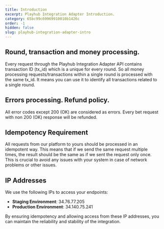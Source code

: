 ```yaml
---
title: Introduction
excerpt: Playhub Integration Adapter Introduction.
category: 65bc99c69969910010b1426c
order: -1
hidden: false
slug: playhub-integration-adapter-intro
---
```


## Round, transaction and money processing.
Every request through the Playhub Integration Adapter API contains transaction ID (tx_id) which is a unique for every round.
So all money processing requests/transactions within a single round is processed with the same tx_id.
It means you can use it to identify all transactions related to a single round.


## Errors processing. Refund policy.
All error codes except 200 (OK) are considered as errors. Every bet request with non 200 (OK) response will be refunded.

## Idempotency Requirement

All requests from our platform to yours should be processed in an idempotent way. This means that if we send the same request multiple times, the result should be the same as if we sent the request only once. This is crucial to avoid any issues with your system in case of network problems or other issues.

## IP Addresses

We use the following IPs to access your endpoints:

- **Staging Environment**: 34.76.77.205
- **Production Environment**: 34.140.75.241

By ensuring idempotency and allowing access from these IP addresses, you can maintain the reliability and stability of the integration.